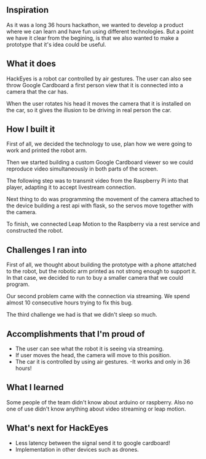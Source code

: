 ## Inspiration
As it was a long 36 hours hackathon, we wanted to develop a product where we can learn and have fun using different technologies. But a point we have it clear from the begining, is that we also wanted to make a prototype that it's idea could be useful.

## What it does
HackEyes is a robot car controlled by air gestures. The user can also see throw Google Cardboard a first person view that it is connected into a camera that the car has.

When the user rotates his head it moves the camera that it is installed on the car, so it gives the illusion to be driving in real person the car.

## How I built it
First of all, we decided the technology to use, plan how we were going to work and printed the robot arm. 

Then we started building a custom Google Cardboard viewer so we could reproduce video simultaneously in both parts of the screen. 

The following step was to transmit video from the Raspberry Pi into that player, adapting it to accept livestream connection.

Next thing to do was programming the movement of the camera attached to the device building a rest api with flask, so the servos move together with the camera.

To finish, we connected Leap Motion to the Raspberry via a rest service and constructed the robot.

## Challenges I ran into
First of all, we thought about building the prototype with a phone attatched to the robot, but the robotic arm printed as not strong enough to support it. In that case, we decided to run to buy a smaller camera that we could program.

Our second problem came with the connection via streaming. We spend almost 10 consecutive hours trying to fix this bug.

The third challenge we had is that we didn't sleep so much.

## Accomplishments that I'm proud of

- The user can see what the robot it is seeing via streaming.
- If user moves the head, the camera will move to this position.
- The car it is controlled by using air gestures.
-It works and only in 36 hours!

## What I learned
Some people of the team didn't know about arduino or raspberry. Also no one of use didn't know anything about video streaming or leap motion.

## What's next for HackEyes

- Less latency between the signal send it to google cardboard!
- Implementation in other devices such as drones.
